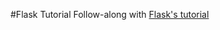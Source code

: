 #Flask Tutorial
Follow-along with [Flask's tutorial](https://flask.palletsprojects.com/en/1.1.x/tutorial/)
